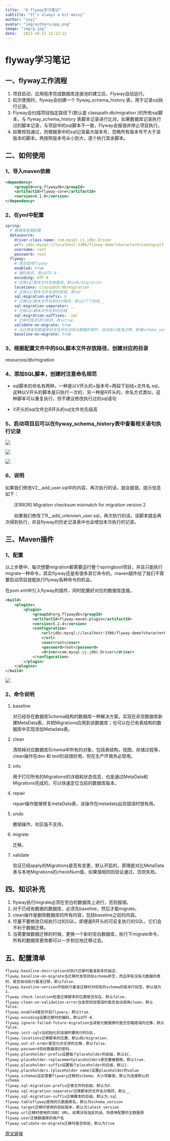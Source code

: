 ```yaml
---
title:  "A flyway学习笔记"
subtitle: "It's always a bit messy"
author: "suyi"
avatar: "img/authors/app.png"
image: "img/g.jpg"
date:   2023-10-23 12:12:12
---
```


# flyway学习笔记

## 一、flyway工作流程

1. 项目启动，应用程序完成数据库连接池的建立后，Flyway自动运行。
2. 初次使用时，flyway会创建一个 flyway_schema_history 表，用于记录sql执行记录。
3. Flyway会扫描项目指定路径下(默认是 classpath:db/migration )的所有sql脚本，与 flyway_schema_history 表脚本记录进行比对。如果数据库记录执行过的脚本记录，与项目中的sql脚本不一致，Flyway会报错并停止项目执行。
4. 如果校验通过，则根据表中的sql记录最大版本号，忽略所有版本号不大于该版本的脚本。再按照版本号从小到大，逐个执行其余脚本。

## 二、如何使用

### 1、导入maven依赖

```xml
<dependency>
    <groupId>org.flywaydb</groupId>
    <artifactId>flyway-core</artifactId>
    <version>6.1.0</version>
</dependency>
```

### 2、在yml中配置

```yml
spring:
  # 数据库连接配置
  datasource:
    driver-class-name: com.mysql.cj.jdbc.Driver
    url: jdbc:mysql://localhost:3306/flyway-demo?characterEncoding=utf-8&useSSL=false&serverTimezone=Asia/Shanghai
    username: root
    password: root
  flyway:
    # 是否启用flyway
    enabled: true
    # 编码格式，默认UTF-8
    encoding: UTF-8
    # 迁移sql脚本文件存放路径，默认db/migration
    locations: classpath:db/migration
    # 迁移sql脚本文件名称的前缀，默认V
    sql-migration-prefix: V
    # 迁移sql脚本文件名称的分隔符，默认2个下划线__
    sql-migration-separator: __
    # 迁移sql脚本文件名称的后缀
    sql-migration-suffixes: .sql
    # 迁移时是否进行校验，默认true
    validate-on-migrate: true
    # 当迁移发现数据库非空且存在没有元数据的表时，自动执行基准迁移，新建schema_version表
    baseline-on-migrate: true
```

### 3、根据配置文件中的SQL脚本文件存放路径，创建对应的目录

resources/db/migration

### 4、添加SQL脚本，创建时注意命名规范

- sql脚本的命名有两种，一种是以V开头的+版本号+两段下划线+文件名.sql，这种以V开头的脚本是只执行一次的，另一种是R开头的，命名方式类似，这种脚本可以重复执行，但不建议修改执行过的sql语句

- V开头的sql文件比R开头的sql文件优先级高

### 5、启动项目后可以在flyway_schema_history表中查看相关语句执行记录


![](https://files.mdnice.com/user/15599/44c900d7-b71e-46d4-9ec5-1df9b44452a8.png)


![](https://files.mdnice.com/user/15599/78aec8d2-ff92-479a-bfe8-b17bb910be8e.png)


![](https://files.mdnice.com/user/15599/9d3ad5f9-0ecb-4813-b2bb-c1c2c4f04b35.png)




### 6、说明

如果我们修改V2__add_user.sql中的内容，再次执行的话，就会报错，提示信息如下：

 　　[ERROR] Migration checksum mismatch for migration version 2 

　　如果我们修改了R__add_unknown_user.sql，再次执行的话，该脚本就会再次得到执行，并且flyway的历史记录表中也会增加本次执行的记录。 

## 三、Maven插件

### 1、配置

以上步骤中，每次想要migration都需要运行整个springboot项目，并且只能执行migrate一种命令，其实flyway还是有很多其它命令的。maven插件给了我们不需要启动项目就能执行flyway各种命令的机会。

在pom.xml中引入flyway的插件，同时配置好对应的数据库连接。

```xml
<build>
    <plugins>
        <plugin>
            <groupId>org.flywaydb</groupId>
            <artifactId>flyway-maven-plugin</artifactId>
            <version>5.2.4</version>
            <configuration>
                <url>jdbc:mysql://localhost:3306/flyway-demo?characterEncoding=utf-8&amp;useSSL=false&amp;serverTimezone=Asia/Shanghai
                </url>
                <user>root</user>
                <password>root</password>
                <driver>com.mysql.cj.jdbc.Driver</driver>
            </configuration>
        </plugin>
    </plugins>
</build>
```


![](https://files.mdnice.com/user/15599/ca93cdb2-fa66-40d1-bc8c-5f2ba211fe10.png)


### 2、命令说明

1. baseline

   对已经存在数据库Schema结构的数据库一种解决方案。实现在非空数据库新建MetaData表，并把Migrations应用到该数据库；也可以在已有表结构的数据库中实现添加Metadata表。

2. clean

   清除掉对应数据库Schema中所有的对象，包括表结构，视图，存储过程等，clean操作在dev 和 test阶段很好用，但在生产环境务必禁用。

3. info

   用于打印所有的Migrations的详细和状态信息，也是通过MetaData和Migrations完成的，可以快速定位当前的数据库版本。

4. repair

   repair操作能够修复metaData表，该操作在metadata出现错误时很有用。

5. undo

   撤销操作，社区版不支持。

6. migrate

   迁移。

7. validate

   验证已经apply的Migrations是否有变更，默认开启的，原理是对比MetaData表与本地Migrations的checkNum值，如果值相同则验证通过，否则失败。



## 四、知识补充

1. flyway执行migrate必须在空白的数据库上进行，否则报错。
2. 对于已经有数据的数据库，必须先baseline，然后才能migrate。
3. clean操作是删除数据库的所有内容，包括baseline之前的内容。
4. 尽量不要修改已经执行过的SQL，即便是R开头的可反复执行的SQL，它们会不利于数据迁移。
5. 当需要做数据迁移的时候，更换一个新的空白数据库，执行下migrate命令，所有的数据库更改都可以一步到位地迁移过去。

## 五、配置清单

```properties
flyway.baseline-description对执行迁移时基准版本的描述.
flyway.baseline-on-migrate当迁移时发现目标schema非空，而且带有没有元数据的表时，是否自动执行基准迁移，默认false.
flyway.baseline-version开始执行基准迁移时对现有的schema的版本打标签，默认值为1.
flyway.check-location检查迁移脚本的位置是否存在，默认false.
flyway.clean-on-validation-error当发现校验错误时是否自动调用clean，默认false.
flyway.enabled是否开启flywary，默认true.
flyway.encoding设置迁移时的编码，默认UTF-8.
flyway.ignore-failed-future-migration当读取元数据表时是否忽略错误的迁移，默认false.
flyway.init-sqls当初始化好连接时要执行的SQL.
flyway.locations迁移脚本的位置，默认db/migration.
flyway.out-of-order是否允许无序的迁移，默认false.
flyway.password目标数据库的密码.
flyway.placeholder-prefix设置每个placeholder的前缀，默认${.
flyway.placeholder-replacementplaceholders是否要被替换，默认true.
flyway.placeholder-suffix设置每个placeholder的后缀，默认}.
flyway.placeholders.[placeholder name]设置placeholder的value
flyway.schemas设定需要flywary迁移的schema，大小写敏感，默认为连接默认的schema.
flyway.sql-migration-prefix迁移文件的前缀，默认为V.
flyway.sql-migration-separator迁移脚本的文件名分隔符，默认__
flyway.sql-migration-suffix迁移脚本的后缀，默认为.sql
flyway.tableflyway使用的元数据表名，默认为schema_version
flyway.target迁移时使用的目标版本，默认为latest version
flyway.url迁移时使用的JDBC URL，如果没有指定的话，将使用配置的主数据源
flyway.user迁移数据库的用户名
flyway.validate-on-migrate迁移时是否校验，默认为true
```


[原文链接](https://blog.csdn.net/qq_41378597/article/details/124134146)

